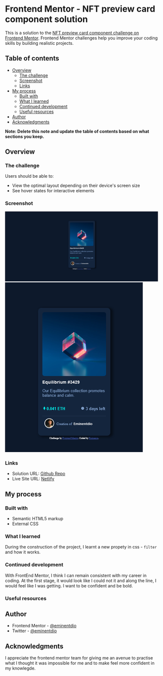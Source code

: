 # Frontend Mentor - NFT preview card component solution

This is a solution to the [NFT preview card component challenge on Frontend Mentor](https://www.frontendmentor.io/challenges/nft-preview-card-component-SbdUL_w0U). Frontend Mentor challenges help you improve your coding skills by building realistic projects. 

## Table of contents

- [Overview](#overview)
  - [The challenge](#the-challenge)
  - [Screenshot](#screenshot)
  - [Links](#links)
- [My process](#my-process)
  - [Built with](#built-with)
  - [What I learned](#what-i-learned)
  - [Continued development](#continued-development)
  - [Useful resources](#useful-resources)
- [Author](#author)
- [Acknowledgments](#acknowledgments)

**Note: Delete this note and update the table of contents based on what sections you keep.**

## Overview

### The challenge

Users should be able to:

- View the optimal layout depending on their device's screen size
- See hover states for interactive elements

### Screenshot

![](/screenshots/Deskstop%20View.png)
![](/screenshots/Mobile%20View.png)



### Links

- Solution URL: [Github Repo](https://github.com/nft-preview-card-component)
- Live Site URL: [Netlify](https://nft-preview-card-solution.netlify.app)

## My process

### Built with

- Semantic HTML5 markup
- External CSS



### What I learned

During the construction of the project, I learnt a new propety in css - `filter` and how it works.


### Continued development

With FrontEnd Mentor, I think I can remain consistent with my career in coding. At the first stage, it would look like I could not it and along the line, I would feel like I was getting. I want to be confident and be bold.

### Useful resources

## Author

- Frontend Mentor - [@eminentdio](https://www.frontendmentor.io/profile/eminentdio)
- Twitter - [@eminentdio](https://www.twitter.com/eminentdio)

## Acknowledgments
I appreciate the frontend mentor team for giving me an avenue to practise what I thought it was impossible for me and to make feel more confident in my knowlegde.

